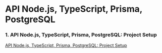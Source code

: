 # API Node.js, TypeScript, Prisma, PostgreSQL

### 1. API Node.js, TypeScript, Prisma, PostgreSQL: Project Setup

[API Node.js, TypeScript, Prisma, PostgreSQL: Project Setup](https://codevoweb.com/api-node-typescript-prisma-postgresql-project-setup)
